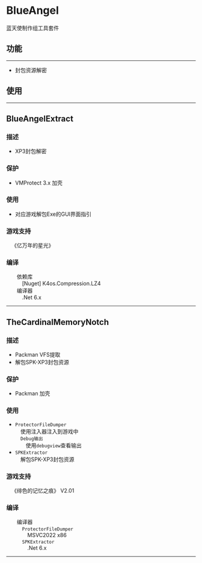 # BlueAngel

蓝天使制作组工具套件

## 功能
---
* 封包资源解密

## 使用
---

## BlueAngelExtract
### 描述
* XP3封包解密
### 保护
* VMProtect 3.x 加壳
### 使用
* 对应游戏解包Exe的GUI界面指引
### 游戏支持
&emsp;《亿万年的星光》<br>
### 编译
&emsp;&emsp;依赖库<br>
&emsp;&emsp;&emsp;\[Nuget\] K4os.Compression.LZ4<br>
&emsp;&emsp;编译器<br>
&emsp;&emsp;&emsp;.Net 6.x<br>

---

## TheCardinalMemoryNotch
### 描述
* Packman VFS提取
* 解包SPK-XP3封包资源
### 保护
* Packman 加壳
### 使用
* `ProtectorFileDumper`<br>
&emsp;使用注入器注入到游戏中<br>
&emsp;`Debug输出`<br>
&emsp;&emsp;使用`debugview`查看输出<br>
* `SPKExtractor`<br>
&emsp;解包SPK-XP3封包资源
### 游戏支持
&emsp;《绯色的记忆之痕》 V2.01<br>
### 编译
&emsp;&emsp;编译器<br>
&emsp;&emsp;&emsp;`ProtectorFileDumper`<br>
&emsp;&emsp;&emsp;&emsp;MSVC2022 x86<br>
&emsp;&emsp;&emsp;`SPKExtractor`<br>
&emsp;&emsp;&emsp;&emsp;.Net 6.x<br>

---
